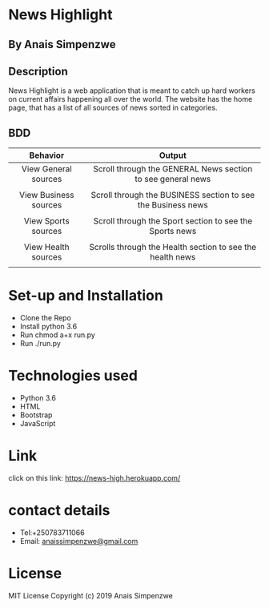# News Highlight
## By Anais  Simpenzwe
## Description
News Highlight is a web application that is meant to catch up hard workers on current affairs happening all over the world. The website has the home page, that has a list of all sources of news sorted in categories.
## BDD
| Behavior |Output |
| :---:   | :-: |
| View General sources | Scroll through the  GENERAL News section to see general news |
|         |     |          |
| View Business sources | Scroll through the BUSINESS section to see the Business news |
|         |     |          |
| View Sports sources| Scroll through the Sport section to see the Sports news|
|         |     |          |
| View Health sources | Scrolls through the Health section to see the health news|
|         |     |          |
# Set-up and Installation
*  Clone the Repo
* Install python 3.6
* Run chmod a+x run.py
* Run ./run.py

# Technologies used
* Python 3.6
* HTML
* Bootstrap
* JavaScript
# Link
click on this link: https://news-high.herokuapp.com/
# contact details
* Tel:+250783711066
* Email: anaissimpenzwe@gmail.com
# License
MIT License
Copyright (c) 2019 Anais Simpenzwe
